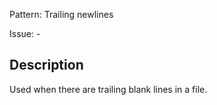 Pattern: Trailing newlines

Issue: -

## Description

Used when there are trailing blank lines in a file.